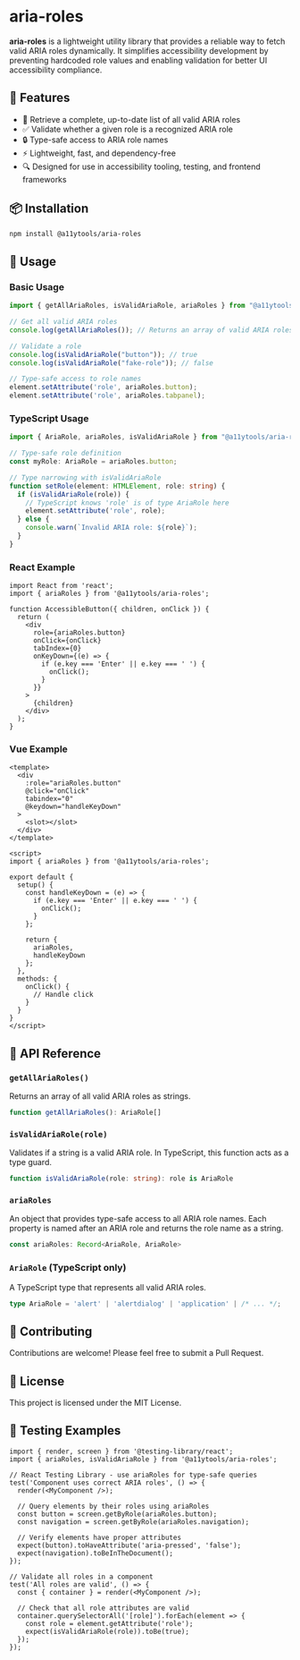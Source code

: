 # aria-roles

**aria-roles** is a lightweight utility library that provides a reliable way to fetch valid ARIA roles dynamically. It simplifies accessibility development by preventing hardcoded role values and enabling validation for better UI accessibility compliance.

## 🚀 Features
- 📜 Retrieve a complete, up-to-date list of all valid ARIA roles
- ✅ Validate whether a given role is a recognized ARIA role
- 🔒 Type-safe access to ARIA role names
- ⚡ Lightweight, fast, and dependency-free
- 🔍 Designed for use in accessibility tooling, testing, and frontend frameworks

## 📦 Installation
```sh
npm install @a11ytools/aria-roles
```

## 🔧 Usage

### Basic Usage
```js
import { getAllAriaRoles, isValidAriaRole, ariaRoles } from "@a11ytools/aria-roles";

// Get all valid ARIA roles
console.log(getAllAriaRoles()); // Returns an array of valid ARIA roles

// Validate a role
console.log(isValidAriaRole("button")); // true
console.log(isValidAriaRole("fake-role")); // false

// Type-safe access to role names
element.setAttribute('role', ariaRoles.button);
element.setAttribute('role', ariaRoles.tabpanel);
```

### TypeScript Usage
```ts
import { AriaRole, ariaRoles, isValidAriaRole } from "@a11ytools/aria-roles";

// Type-safe role definition
const myRole: AriaRole = ariaRoles.button;

// Type narrowing with isValidAriaRole
function setRole(element: HTMLElement, role: string) {
  if (isValidAriaRole(role)) {
    // TypeScript knows 'role' is of type AriaRole here
    element.setAttribute('role', role);
  } else {
    console.warn(`Invalid ARIA role: ${role}`);
  }
}
```

### React Example
```tsx
import React from 'react';
import { ariaRoles } from '@a11ytools/aria-roles';

function AccessibleButton({ children, onClick }) {
  return (
    <div 
      role={ariaRoles.button} 
      onClick={onClick}
      tabIndex={0}
      onKeyDown={(e) => {
        if (e.key === 'Enter' || e.key === ' ') {
          onClick();
        }
      }}
    >
      {children}
    </div>
  );
}
```

### Vue Example
```vue
<template>
  <div 
    :role="ariaRoles.button"
    @click="onClick"
    tabindex="0"
    @keydown="handleKeyDown"
  >
    <slot></slot>
  </div>
</template>

<script>
import { ariaRoles } from '@a11ytools/aria-roles';

export default {
  setup() {
    const handleKeyDown = (e) => {
      if (e.key === 'Enter' || e.key === ' ') {
        onClick();
      }
    };
    
    return {
      ariaRoles,
      handleKeyDown
    };
  },
  methods: {
    onClick() {
      // Handle click
    }
  }
}
</script>
```

## 🔄 API Reference

### `getAllAriaRoles()`
Returns an array of all valid ARIA roles as strings.

```ts
function getAllAriaRoles(): AriaRole[]
```

### `isValidAriaRole(role)`
Validates if a string is a valid ARIA role. In TypeScript, this function acts as a type guard.

```ts
function isValidAriaRole(role: string): role is AriaRole
```

### `ariaRoles`
An object that provides type-safe access to all ARIA role names. Each property is named after an ARIA role and returns the role name as a string.

```ts
const ariaRoles: Record<AriaRole, AriaRole>
```

### `AriaRole` (TypeScript only)
A TypeScript type that represents all valid ARIA roles.

```ts
type AriaRole = 'alert' | 'alertdialog' | 'application' | /* ... */;
```

## 🤝 Contributing
Contributions are welcome! Please feel free to submit a Pull Request.

## 📜 License
This project is licensed under the MIT License.

## 🧪 Testing Examples

```tsx
import { render, screen } from '@testing-library/react';
import { ariaRoles, isValidAriaRole } from '@a11ytools/aria-roles';

// React Testing Library - use ariaRoles for type-safe queries
test('Component uses correct ARIA roles', () => {
  render(<MyComponent />);
  
  // Query elements by their roles using ariaRoles
  const button = screen.getByRole(ariaRoles.button);
  const navigation = screen.getByRole(ariaRoles.navigation);
  
  // Verify elements have proper attributes
  expect(button).toHaveAttribute('aria-pressed', 'false');
  expect(navigation).toBeInTheDocument();
});

// Validate all roles in a component
test('All roles are valid', () => {
  const { container } = render(<MyComponent />);
  
  // Check that all role attributes are valid
  container.querySelectorAll('[role]').forEach(element => {
    const role = element.getAttribute('role');
    expect(isValidAriaRole(role)).toBe(true);
  });
});
```

